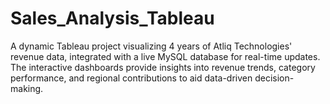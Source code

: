 # Sales_Analysis_Tableau
A dynamic Tableau project visualizing 4 years of Atliq Technologies' revenue data, integrated with a live MySQL database for real-time updates. The interactive dashboards provide insights into revenue trends, category performance, and regional contributions to aid data-driven decision-making.
